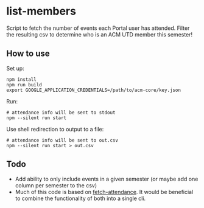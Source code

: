 # list-members
Script to fetch the number of events each Portal user has attended. Filter the resulting csv to determine who is an
ACM UTD member this semester!

## How to use
Set up:
```
npm install
npm run build
export GOOGLE_APPLICATION_CREDENTIALS=/path/to/acm-core/key.json
```
Run:
```
# attendance info will be sent to stdout
npm --silent run start
```
Use shell redirection to output to a file:
```
# attendance info will be sent to out.csv
npm --silent run start > out.csv
```

## Todo
* Add ability to only include events in a given semester (or maybe add one column per semester to the csv)
* Much of this code is based on [fetch-attendance](https://github.com/acmutd/fetch-attendance). It would be beneficial
  to combine the functionality of both into a single cli.